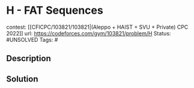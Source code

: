 # H - FAT Sequences

contest: [[CFICPC/103821/103821|(Aleppo + HAIST + SVU + Private) CPC 2022]]
url: https://codeforces.com/gym/103821/problem/H
Status: #UNSOLVED
Tags: #

## Description

## Solution

